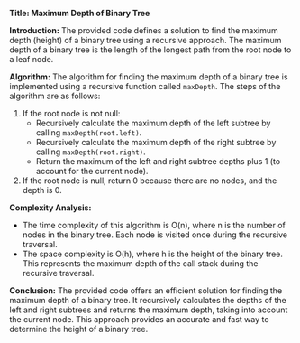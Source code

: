 **Title: Maximum Depth of Binary Tree**

**Introduction:**
The provided code defines a solution to find the maximum depth (height) of a binary tree using a recursive approach. The maximum depth of a binary tree is the length of the longest path from the root node to a leaf node.

**Algorithm:**
The algorithm for finding the maximum depth of a binary tree is implemented using a recursive function called `maxDepth`. The steps of the algorithm are as follows:

1. If the root node is not null:
   - Recursively calculate the maximum depth of the left subtree by calling `maxDepth(root.left)`.
   - Recursively calculate the maximum depth of the right subtree by calling `maxDepth(root.right)`.
   - Return the maximum of the left and right subtree depths plus 1 (to account for the current node).
2. If the root node is null, return 0 because there are no nodes, and the depth is 0.

**Complexity Analysis:**
- The time complexity of this algorithm is O(n), where n is the number of nodes in the binary tree. Each node is visited once during the recursive traversal.
- The space complexity is O(h), where h is the height of the binary tree. This represents the maximum depth of the call stack during the recursive traversal.

**Conclusion:**
The provided code offers an efficient solution for finding the maximum depth of a binary tree. It recursively calculates the depths of the left and right subtrees and returns the maximum depth, taking into account the current node. This approach provides an accurate and fast way to determine the height of a binary tree.